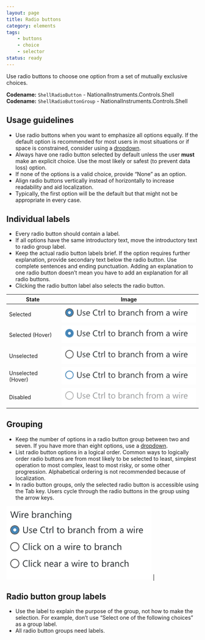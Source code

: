```yaml
---
layout: page
title: Radio buttons
category: elements
tags:
    - buttons
    - choice
    - selector
status: ready
---
```

Use radio buttons to choose one option from a set of mutually exclusive choices.

**Codename:** `ShellRadioButton` - NationalInstruments.Controls.Shell  
**Codename:** `ShellRadioButtonGroup` - NationalInstruments.Controls.Shell

## Usage guidelines

* Use radio buttons when you want to emphasize all options equally. If the default option is recommended for most users in most situations or if space is constrained, consider using a [dropdown](../dropdowns/).
* Always have one radio button selected by default unless the user **must** make an explicit choice. Use the most likely or safest (to prevent data loss) option.
* If none of the options is a valid choice, provide “None” as an option.
* Align radio buttons vertically instead of horizontally to increase readability and aid localization.
* Typically, the first option will be the default but that might not be appropriate in every case.

## Individual labels

* Every radio button should contain a label.
* If all options have the same introductory text, move the introductory text to radio group label.
* Keep the actual radio button labels brief. If the option requires further explanation, provide secondary text below the radio button. Use complete sentences and ending punctuation. Adding an explanation to one radio button doesn’t mean you have to add an explanation for all radio buttons.
* Clicking the radio button label also selects the radio button.

| State             | Image         |
| ----------------- |:-------------:|
| Selected          | ![Alt text](../../images/elements/radio-buttons/radio-button-selected.svg)         |
| Selected (Hover)  | ![Alt text](../../images/elements/radio-buttons/radio-button-selected-hover.svg)   |
| Unselected        | ![Alt text](../../images/elements/radio-buttons/radio-button-unselected.svg)       |
| Unselected (Hover)| ![Alt text](../../images/elements/radio-buttons/radio-button-unselected-hover.svg) |
| Disabled          | ![Alt text](../../images/elements/radio-buttons/radio-button-disabled.svg)         |

## Grouping

* Keep the number of options in a radio button group between two and seven. If you have more than eight options, use a [dropdown](../dropdowns/).
* List radio button options in a logical order. Common ways to logically order radio buttons are from most likely to be selected to least, simplest operation to most complex, least to most risky, or some other progression. Alphabetical ordering is not recommended because of localization.
* In radio button groups, only the selected radio button is accessible using the Tab key. Users cycle through the radio buttons in the group using the arrow keys.


![Alt text](../../images/elements/radio-buttons/radio-button-group.svg)    |

## Radio button group labels

* Use the label to explain the purpose of the group, not how to make the selection. For example, don’t use “Select one of the following choices” as a group label.
* All radio button groups need labels.